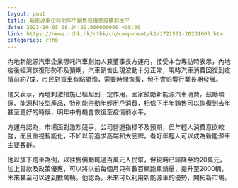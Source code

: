 ```yaml
---
layout: post
title: 新能源車企料明年中銷售恢復至疫情前水平
date: 2023-10-05 08:24:29.000000000 +08:00
link: https://news.rthk.hk/rthk/ch/component/k2/1721551-20231005.htm
categories: rthk
---
```


內地新能源汽車企業哪吒汽車創始人兼董事長方運舟，接受本台專訪時表示，內地疫後經濟恢復形勢不及預期，汽車銷售出現波動十分正常，現時汽車消費回復到疫情前約7成，市民對買車有點猶豫，需要時間恢復，但不會影響行業長期發展。

他又表示，內地刺激措施已經起到一定作用，國家鼓勵新能源汽車消費，鼓勵環保、能源科技型產品，特別能帶動年輕用戶消費，相信下半年銷售可以恢復到去年甚至更好的時候，明年中有機會恢復至疫情前水平。

方運舟認為，市場面對激烈競爭，公司營運指標不及預期，但年輕人消費意欲較強，而且重視智能化，不如以前追求高端和大品牌，看好年輕人可以成為新能源車主要客群。

他以旗下跑車為例，以往售價動輒過百萬元人民幣，但現時已經降至約20萬元，加上貸款及政策優惠，可以將以前每個月只有數百輛跑車銷量，提升至2000輛，未來甚至可以達到數萬輛。他認為，未來可以利用新能源車的優勢，開拓新市場。
